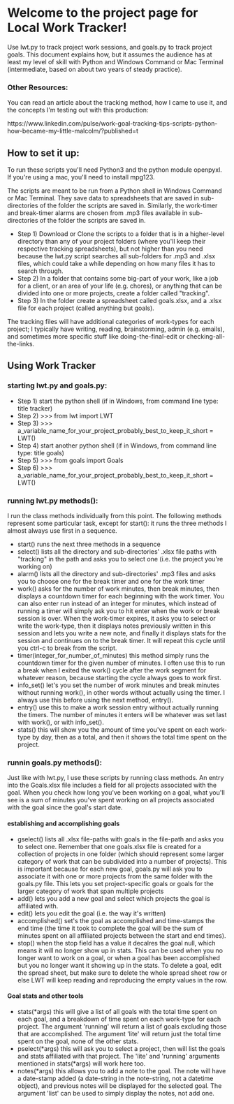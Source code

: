 <h1>Welcome to the project page for Local Work Tracker!</h1> 

<p>Use lwt.py to track project work sessions, and goals.py to track project goals. This document explains how, but it assumes the audience has at least my level of skill with Python and Windows Command or Mac Terminal (intermediate, based on about two years of steady practice).</p>

<h3>Other Resources:</h3>

<p>You can read an article about the tracking method, how I came to use it, and the concepts I'm testing out with this production:</p>
https://www.linkedin.com/pulse/work-goal-tracking-tips-scripts-python-how-became-my-little-malcolm/?published=t

<h2>How to set it up:</h2>

<p>To run these scripts you'll need Python3 and the python module openpyxl. If you're using a mac, you'll need to install mpg123.</p>

<p>The scripts are meant to be run from a Python shell in Windows Command or Mac Terminal. They save data to spreadsheets that are saved in sub-directories of the folder the scripts are saved in. Similarly, the work-timer and break-timer alarms are chosen from .mp3 files available in sub-directories of the folder the scripts are saved in.</p>
<ul>
<li>Step 1) Download or Clone the scripts to a folder that is in a higher-level directory than any of your project folders (where you'll keep their respective tracking spreadsheets), but not higher than you need because the lwt.py script searches all sub-folders for .mp3 and .xlsx files, which could take a while depending on how many files it has to search through.</li>
 <li>Step 2) In a folder that contains some big-part of your work, like a job for a client, or an area of your life (e.g. chores), or anything that can be divided into one or more projects, create a folder called "tracking".</li>
 <li>Step 3) In the folder create a spreadsheet called goals.xlsx, and a .xlsx file for each project (called anything but goals).</li>
</ul>
   
<p>The tracking files will have additional categories of work-types for each project; I typically have writing, reading, brainstorming, admin (e.g. emails), and sometimes more specific stuff like doing-the-final-edit or checking-all-the-links.</p>

<h2>Using Work Tracker</h2>

<h3>starting lwt.py and goals.py:</h3>

<ul>
  <li>Step 1) start the python shell (if in Windows, from command line type: title tracker)</li>
  <li>Step 2) >>> from lwt import LWT</li>
  <li>Step 3) >>> a_variable_name_for_your_project_probably_best_to_keep_it_short = LWT()</li>
  <li>Step 4) start another python shell (if in Windows, from command line type: title goals)</li>
  <li>Step 5) >>> from goals import Goals</li>
  <li>Step 6) >>> a_variable_name_for_your_project_probably_best_to_keep_it_short = LWT()</li>
</ul>

<h3>running lwt.py methods():</h3>

<p>I run the class methods individually from this point. The following methods represent some particular task, except for start(): it runs the three methods I almost always use first in a sequence.</p>
<ul>
  <li>start() runs the next three methods in a sequence</li>
<li>select() lists all the directory and sub-directories' .xlsx file paths with "tracking" in the path and asks you to select one (i.e. the project you're working on)</li>
<li>alarm() lists all the directory and sub-directories' .mp3 files and asks you to choose one for the break timer and one for the work timer</li>
<li>work() asks for the number of work minutes, then break minutes, then displays a countdown timer for each beginning with the work timer. You can also enter run instead of an integer for minutes, which instead of running a timer will simply ask you to hit enter when the work or break session is over. When the work-timer expires, it asks you to select or write the work-type, then it displays notes previously written in this session and lets you write a new note, and finally it displays stats for the session and continues on to the break timer. It will repeat this cycle until you ctrl-c to break from the script.</li>
<li>timer(integer_for_number_of_minutes) this method simply runs the countdown timer for the given number of minutes. I often use this to run a break when I exited the work() cycle after the work segment for whatever reason, because starting the cycle always goes to work first.</li>
  <li>info_set() let's you set the number of work minutes and break minutes without running work(), in other words without actually using the timer. I always use this before using the next method, entry().</li>
  <li>entry() use this to make a work session entry without actually running the timers. The number of minutes it enters will be whatever was set last with work(), or with info_set().
  <li>stats() this will show you the amount of time you've spent on each work-type by day, then as a total, and then it shows the total time spent on the project.</li> 
</ul>

<h3>runnin goals.py methods():</h3>

<p>Just like with lwt.py, I use these scripts by running class methods. An entry into the Goals.xlsx file includes a field for all projects associated with the goal. When you check how long you've been working on a goal, what you'll see is a sum of minutes you've spent working on all projects associated with the goal since the goal's start date.</p>

<h4>establishing and accomplishing goals</h4>

<ul>
  <li>gselect() lists all .xlsx file-paths with goals in the file-path and asks you to select one. Remember that one goals.xlsx file is created for a collection of projects in one folder (which should represent some larger category of work that can be subdivided into a number of projects). This is important because for each new goal, goals.py will ask you to associate it with one or more projects from the same folder with the goals.py file. This lets you set project-specific goals or goals for the larger category of work that span multiple projects</li>
  <li>add() lets you add a new goal and select which projects the goal is affiliated with.</li>
  <li>edit() lets you edit the goal (i.e. the way it's written)</li>
  <li>accomplished() set's the goal as accomplished and time-stamps the end time (the time it took to complete the goal will be the sum of minutes spent on all affiliated projects between the start and end times).
  <li>stop() when the stop field has a value it decalres the goal null, which means it will no longer show up in stats. This can be used when you no longer want to work on a goal, or when a goal has been accomplished but you no longer want it showing up in the stats. To delete a goal, edit the spread sheet, but make sure to delete the whole spread sheet row or else LWT will keep reading and reproducing the empty values in the row.</li>  
</ul>

<h4>Goal stats and other tools</h4>

<ul>
  <li>stats(*args) this will give a list of all goals with the total time spent on each goal, and a breakdown of time spent on each work-type for each project. The argument 'running' will return a list of goals excluding those that are accomplished. The argument 'lite' will return just the total time spent on the goal, none of the other stats.</li>
  <li>pselect(*args) this will ask you to select a project, then will list the goals and stats affiliated with that project. The 'lite' and 'running' arguments mentioned in stats(*args) will work here too.</li>
  <li>notes(*args) this allows you to add a note to the goal. The note will have a date-stamp added (a date-string in the note-string, not a datetime object), and previous notes will be displayed for the selected goal. The argument 'list' can be used to simply display the notes, not add one.</li>
</ul>


